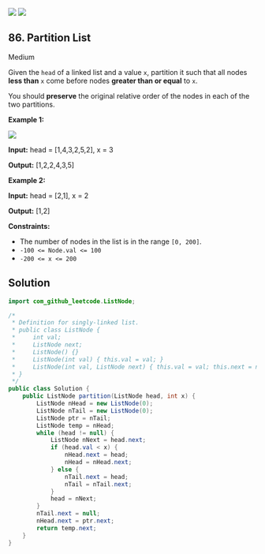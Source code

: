 [![](https://img.shields.io/github/stars/LeetCode-Top-Interview-150/LeetCode-Top-Interview-150?label=Stars&style=flat-square)](https://github.com/LeetCode-Top-Interview-150/LeetCode-Top-Interview-150)
[![](https://img.shields.io/github/forks/LeetCode-Top-Interview-150/LeetCode-Top-Interview-150?label=Fork%20me%20on%20GitHub%20&style=flat-square)](https://github.com/LeetCode-Top-Interview-150/LeetCode-Top-Interview-150/fork)

## 86\. Partition List

Medium

Given the `head` of a linked list and a value `x`, partition it such that all nodes **less than** `x` come before nodes **greater than or equal** to `x`.

You should **preserve** the original relative order of the nodes in each of the two partitions.

**Example 1:**

![](https://assets.leetcode.com/uploads/2021/01/04/partition.jpg)

**Input:** head = [1,4,3,2,5,2], x = 3

**Output:** [1,2,2,4,3,5] 

**Example 2:**

**Input:** head = [2,1], x = 2

**Output:** [1,2] 

**Constraints:**

*   The number of nodes in the list is in the range `[0, 200]`.
*   `-100 <= Node.val <= 100`
*   `-200 <= x <= 200`

## Solution

```java
import com_github_leetcode.ListNode;

/*
 * Definition for singly-linked list.
 * public class ListNode {
 *     int val;
 *     ListNode next;
 *     ListNode() {}
 *     ListNode(int val) { this.val = val; }
 *     ListNode(int val, ListNode next) { this.val = val; this.next = next; }
 * }
 */
public class Solution {
    public ListNode partition(ListNode head, int x) {
        ListNode nHead = new ListNode(0);
        ListNode nTail = new ListNode(0);
        ListNode ptr = nTail;
        ListNode temp = nHead;
        while (head != null) {
            ListNode nNext = head.next;
            if (head.val < x) {
                nHead.next = head;
                nHead = nHead.next;
            } else {
                nTail.next = head;
                nTail = nTail.next;
            }
            head = nNext;
        }
        nTail.next = null;
        nHead.next = ptr.next;
        return temp.next;
    }
}
```